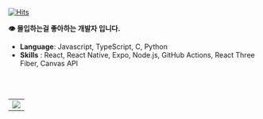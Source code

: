 [![Hits](https://hits.seeyoufarm.com/api/count/incr/badge.svg?url=https%3A%2F%2Fgithub.com%2Foutsung&count_bg=%2379C83D&title_bg=%23555555&icon=&icon_color=%23E7E7E7&title=hits&edge_flat=false)](https://hits.seeyoufarm.com)


**👁 몰입하는걸 좋아하는 개발자 입니다.**

- **Language**: Javascript, TypeScript, C, Python
- **Skills** : React, React Native, Expo, Node.js, GitHub Actions, React Three Fiber, Canvas API

<!-- 


<a href="https://github.com/outsung/github-readme-awesome">
  <img src="https://github-readme-awesome.vercel.app/api/calendar/badge/bb063cd2-b9be-4e59-b9b8-8eaf5ceaf529"/>
</a>
<a href="https://github.com/Ablestor">
  <img src="https://github-readme-awesome.vercel.app/api/calendar/badge/d6fe0548-7dd3-4a68-8833-014b39b32bf2"/>
</a>
<a href="https://github.com/tripsoda">
  <img src="https://github-readme-awesome.vercel.app/api/calendar/badge/64eb6488-3075-4524-9b66-841f10cedbf5"/>
</a>
<a href="https://github.com/nanugi">
  <img src="https://github-readme-awesome.vercel.app/api/calendar/badge/691b2345-160b-4957-8fd4-7041d5361376"/>
</a>
<a href="https://github.com/outsung/github-readme-awesome">
  <img src="https://github-readme-awesome.vercel.app/api/calendar/badge/212d8ee5-336b-490b-826e-9f0633a0c02f"/>
</a>
<a href="https://github.com/outsung/Duo-frontend">
  <img src="https://github-readme-awesome.vercel.app/api/calendar/badge/8c487fa8-f7fe-49b7-8a85-2351a28e86b9"/>
</a>
<a href="https://github.com/outsung/Almosdare-server">
  <img src="https://github-readme-awesome.vercel.app/api/calendar/badge/61d2054b-4b83-4da6-afc5-589f01c38db9"/>
</a>
<a href="https://github.com/outsung/interactive-art-t2">
  <img src="https://github-readme-awesome.vercel.app/api/calendar/badge/91e49661-a381-4488-8a67-a4fbb189c8ff"/>
</a>
<a href="https://github.com/PersonalShopperDev">
  <img src="https://github-readme-awesome.vercel.app/api/calendar/badge/04a7e740-1e19-4d4e-b109-9007597a265d"/>
</a>
-->

<br>
<br>

<div display="inline">
  <table>
    <tr>
      <td>
        <a href="https://github.com/anuraghazra/github-readme-stats">
          <img src="https://github-readme-stats.vercel.app/api?username=outsung&show_icons=true&count_private=true"/>
        </a>
      </td>
    </tr>
  </table>
</div>
  
<!--
**outsung/outsung** is a ✨ _special_ ✨ repository because its `README.md` (this file) appears on your GitHub profile.

Here are some ideas to get you started:

- 🔭 I’m currently working on ...
- 🌱 I’m currently learning ...
- 👯 I’m looking to collaborate on ...
- 🤔 I’m looking for help with ...
- 💬 Ask me about ...
- 📫 How to reach me: ...
- 😄 Pronouns: ...
- ⚡ Fun fact: ...
-->
